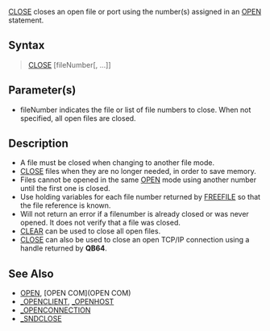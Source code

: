 [CLOSE](CLOSE) closes an open file or port using the number(s) assigned in an [OPEN](OPEN) statement.


## Syntax

>  [CLOSE](CLOSE) [fileNumber[, ...]]


## Parameter(s)

* fileNumber indicates the file or list of file numbers to close. When not specified, all open files are closed.


## Description

* A file must be closed when changing to another file mode.
* [CLOSE](CLOSE) files when they are no longer needed, in order to save memory.
* Files cannot be opened in the same [OPEN](OPEN) mode using another number until the first one is closed.
* Use holding variables for each file number returned by [FREEFILE](FREEFILE) so that the file reference is known.
* Will not return an error if a filenumber is already closed or was never opened. It does not verify that a file was closed.
* [CLEAR](CLEAR) can be used to close all open files.
* [CLOSE](CLOSE) can also be used to close an open TCP/IP connection using a handle returned by **QB64**.


## See Also

* [OPEN](OPEN), [OPEN COM](OPEN COM)
* [_OPENCLIENT](_OPENCLIENT), [_OPENHOST](_OPENHOST)
* [_OPENCONNECTION](_OPENCONNECTION)
* [_SNDCLOSE](_SNDCLOSE)




